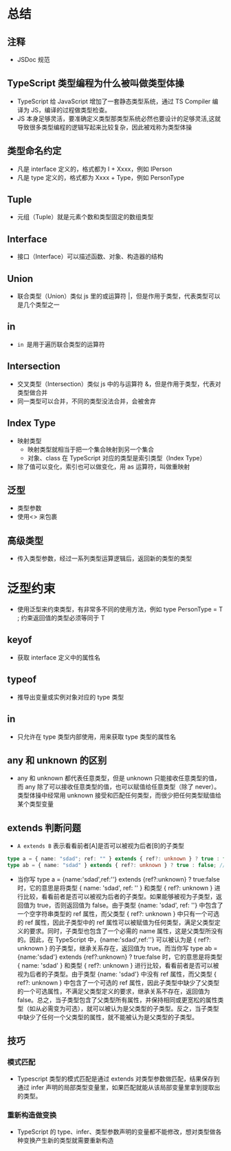 # 总结

## 注释

- JSDoc 规范

## TypeScript 类型编程为什么被叫做类型体操

- TypeScript 给 JavaScript 增加了一套静态类型系统，通过 TS Compiler 编译为 JS，编译的过程做类型检查。
- JS 本身足够灵活，要准确定义类型那类型系统必然也要设计的足够灵活,这就导致很多类型编程的逻辑写起来比较复杂，因此被戏称为类型体操

## 类型命名约定

- 凡是 interface 定义的，格式都为 I + Xxxx，例如 IPerson
- 凡是 type 定义的，格式都为 Xxxx + Type，例如 PersonType

## Tuple

- 元组（Tuple）就是元素个数和类型固定的数组类型

## Interface

- 接口（Interface）可以描述函数、对象、构造器的结构

## Union

- 联合类型（Union）类似 js 里的或运算符 |，但是作用于类型，代表类型可以是几个类型之一

## in

- `in `是用于遍历联合类型的运算符

## Intersection

- 交叉类型（Intersection）类似 js 中的与运算符 &，但是作用于类型，代表对类型做合并
- 同一类型可以合并，不同的类型没法合并，会被舍弃

## Index Type

- 映射类型
  - 映射类型就相当于把一个集合映射到另一个集合
  - 对象、class 在 TypeScript 对应的类型是索引类型（Index Type）
- 除了值可以变化，索引也可以做变化，用 as 运算符，叫做重映射

## 泛型

- 类型参数
- 使用<> 来包裹

## 高级类型

- 传入类型参数，经过一系列类型运算逻辑后，返回新的类型的类型

# 泛型约束

- 使用泛型来约束类型，有非常多不同的使用方法，例如 type PersonType<T> = T ; 约束返回值的类型必须等同于 T

## keyof

- 获取 interface 定义中的属性名

## typeof

- 推导出变量或实例对象对应的 type 类型

## in

- 只允许在 type 类型内部使用，用来获取 type 类型的属性名

## any 和 unknown 的区别

- any 和 unknown 都代表任意类型，但是 unknown 只能接收任意类型的值，而 any 除了可以接收任意类型的值，也可以赋值给任意类型（除了 never）。类型体操中经常用 unknown 接受和匹配任何类型，而很少把任何类型赋值给某个类型变量

## extends 判断问题

- `A extends B` 表示看看前者[A]是否可以被视为后者[B]的子类型

```ts
type a = { name: "sdad"; ref: "" } extends { ref?: unknown } ? true : false; // true
type ab = { name: "sdad" } extends { ref?: unknown } ? true : false; // false
```

- 当你写 type a = {name:'sdad',ref:''} extends {ref?:unknown} ? true:false 时，它的意思是将类型 { name: 'sdad', ref: '' } 和类型 { ref?: unknown } 进行比较，看看前者是否可以被视为后者的子类型。如果能够被视为子类型，返回值为 true，否则返回值为 false。由于类型 {name: 'sdad', ref: ''} 中包含了一个空字符串类型的 ref 属性，而父类型 { ref?: unknown } 中只有一个可选的 ref 属性，因此子类型中的 ref 属性可以被赋值为任何类型，满足父类型定义的要求。同时，子类型也包含了一个必需的 name 属性，这是父类型所没有的。因此，在 TypeScript 中，{name:'sdad',ref:''} 可以被认为是 { ref?: unknown } 的子类型，继承关系存在，返回值为 true。而当你写 type ab = {name:'sdad'} extends {ref?:unknown} ? true:false 时，它的意思是将类型 { name: 'sdad' } 和类型 { ref?: unknown } 进行比较，看看前者是否可以被视为后者的子类型。由于类型 {name: 'sdad'} 中没有 ref 属性，而父类型 { ref?: unknown } 中包含了一个可选的 ref 属性，因此子类型中缺少了父类型的一个可选属性，不满足父类型定义的要求，继承关系不存在，返回值为 false。总之，当子类型包含了父类型所有属性，并保持相同或更宽松的属性类型（如从必需变为可选），就可以被认为是父类型的子类型。反之，当子类型中缺少了任何一个父类型的属性，就不能被认为是父类型的子类型。

## 技巧

### 模式匹配

- Typescript 类型的模式匹配是通过 extends 对类型参数做匹配，结果保存到通过 infer 声明的局部类型变量里，如果匹配就能从该局部变量里拿到提取出的类型。

### 重新构造做变换

- TypeScript 的 type、infer、类型参数声明的变量都不能修改，想对类型做各种变换产生新的类型就需要重新构造
